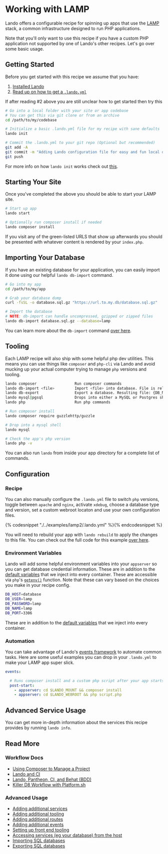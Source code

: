 Working with LAMP
=================

Lando offers a configurable recipe for spinning up apps that use the [LAMP](https://en.wikipedia.org/wiki/LAMP_%28software_bundle%29) stack, a common infrastructure designed to run PHP applications.

Note that you'll only want to use this recipe if you have a custom PHP application not supported by one of Lando's other recipes. Let's go over some basic usage.

<!-- toc -->

Getting Started
---------------

Before you get started with this recipe we assume that you have:

1. [Installed Lando](./../installation/system-requirements.md)
2. [Read up on how to get a `.lando.yml`](./../started.md)

If after reading #2 above you are still unclear how to get started then try this

```bash
# Go into a local folder with your site or app codebase
# You can get this via git clone or from an archive
cd /path/to/my/codebase

# Initialize a basic .lando.yml file for my recipe with sane defaults
lando init

# Commit the .lando.yml to your git repo (Optional but recommended)
git add -A
git commit -m "Adding Lando configuration file for easy and fun local development!"
git push
```

For more info on how `lando init` works check out [this](./../cli/init.md).

Starting Your Site
------------------

Once you've completed the above you should be able to start your LAMP site.

```bash
# Start up app
lando start

# Optionally run composer install if needed
lando composer install
```

If you visit any of the green-listed URLS that show up afterwards you should be presented with whatever content is rendered by your `index.php`.

Importing Your Database
-----------------------

If you have an existing database for your application, you can easily import it done using our helpful `lando db-import` command.

```bash
# Go into my app
cd /path/to/my/app

# Grab your database dump
curl -fsSL -o database.sql.gz "https://url.to.my.db/database.sql.gz"

# Import the database
# NOTE: db-import can handle uncompressed, gzipped or zipped files
lando db-import database.sql.gz --database=lamp
```

You can learn more about the `db-import` command [over here](./db-import.md).

Tooling
-------

Each LAMP recipe will also ship with some helpful php dev utilities. This means you can use things like `composer` and `php-cli` via Lando and avoid mucking up your actual computer trying to manage `php` versions and tooling.

```bash
lando composer                 Run composer commands
lando db-import <file>         Import <file> into database. File is relative to approot.
lando db-export                Export a database. Resulting file: {DB_NAME}.TIMESTAMP.gz
lando mysql|pgsql              Drops into either a MySQL or Postgres shell depending on what DB you use
lando php                      Run php commands
```

```bash
# Run composer install
lando composer require guzzlehttp/guzzle

# Drop into a mysql shell
lando mysql

# Check the app's php version
lando php -v
```

You can also run `lando` from inside your app directory for a complete list of commands.

Configuration
-------------

### Recipe

You can also manually configure the `.lando.yml` file to switch `php` versions, toggle between `apache` and `nginx`, activate `xdebug`, choose a database type and version, set a custom webroot locaton and use your own configuration files.

{% codesnippet "./../examples/lamp2/.lando.yml" %}{% endcodesnippet %}

You will need to rebuild your app with `lando rebuild` to apply the changes to this file. You can check out the full code for this example [over here](https://github.com/lando/lando/tree/master/examples/lamp2).

### Environment Variables

Lando will add some helpful environment variables into your `appserver` so you can get database credential information. These are in addition to the [default variables](./../config/services.md#environment) that we inject into every container. These are accessible via `php`'s [`getenv()`](http://php.net/manual/en/function.getenv.php) function. Note that these can vary based on the choices you make in your recipe config.

```bash
DB_HOST=database
DB_USER=lamp
DB_PASSWORD=lamp
DB_NAME=lamp
DB_PORT=3306
```

These are in addition to the [default variables](./../config/services.md#environment) that we inject into every container.

### Automation

You can take advantage of Lando's [events framework](./../config/events.md) to automate common tasks. Here are some useful examples you can drop in your `.lando.yml` to make your LAMP app super slick.

```yml
events:

  # Runs composer install and a custom php script after your app starts
  post-start:
    - appserver: cd $LANDO_MOUNT && composer install
    - appserver: cd $LANDO_WEBROOT && php script.php

```

Advanced Service Usage
----------------------

You can get more in-depth information about the services this recipe provides by running `lando info`.

Read More
---------

### Workflow Docs

*   [Using Composer to Manage a Project](http://docs.devwithlando.io/tutorials/composer-tutorial.html)
*   [Lando and CI](http://docs.devwithlando.io/tutorials/lando-and-ci.html)
*   [Lando, Pantheon, CI, and Behat (BDD)](http://docs.devwithlando.io/tutorials/lando-pantheon-workflow.html)
*   [Killer D8 Workflow with Platform.sh](https://thinktandem.io/blog/2017/10/23/killer-d8-workflow-using-lando-and-platform-sh/)

### Advanced Usage

*   [Adding additional services](http://docs.devwithlando.io/tutorials/setup-additional-services.html)
*   [Adding additional tooling](http://docs.devwithlando.io/tutorials/setup-additional-tooling.html)
*   [Adding additional routes](http://docs.devwithlando.io/config/proxy.html)
*   [Adding additional events](http://docs.devwithlando.io/config/events.html)
*   [Setting up front end tooling](http://docs.devwithlando.io/tutorials/frontend.html)
*   [Accessing services (eg your database) from the host](http://docs.devwithlando.io/tutorials/frontend.html)
*   [Importing SQL databases](http://docs.devwithlando.io/tutorials/db-import.html)
*   [Exporting SQL databases](http://docs.devwithlando.io/tutorials/db-export.html)
